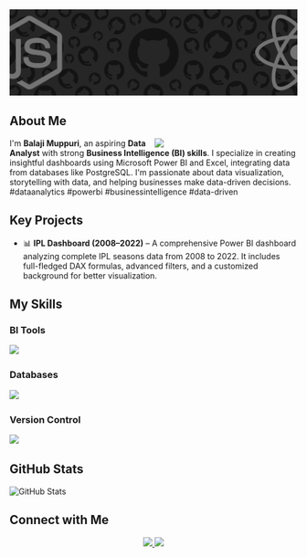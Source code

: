 <img src="git.png">

<h2>About Me</h2>  
<div>   
  <img src="https://cdn.dribbble.com/users/1708950/screenshots/4188877/developer_med.gif" align="right" width="250">    
  <p>I'm <b>Balaji Muppuri</b>, an aspiring <b>Data Analyst</b> with strong <b>Business Intelligence (BI) skills</b>.  
  I specialize in creating insightful dashboards using Microsoft Power BI and Excel, integrating data from databases like PostgreSQL.  
  I'm passionate about data visualization, storytelling with data, and helping businesses make data-driven decisions.  
  #dataanalytics #powerbi #businessintelligence #data-driven</p>  
</div>  

<h2>Key Projects</h2>  
<ul>
  <li>📊 <b>IPL Dashboard (2008–2022)</b> – A comprehensive Power BI dashboard analyzing complete IPL seasons data from 2008 to 2022.  
  It includes full-fledged DAX formulas, advanced filters, and a customized background for better visualization.</li>
</ul>

<h2>My Skills</h2>  

<h3>BI Tools</h3>  
<p>   
  <a href="https://skillicons.dev">     
    <img src="https://skillicons.dev/icons?i=powerbi,excel" />   
  </a> 
</p>  

<h3>Databases</h3>  
<p> 
  <a href="https://skillicons.dev">     
    <img src="https://skillicons.dev/icons?i=postgresql" />   
  </a> 
</p>  

<h3>Version Control</h3>  
<p> 
  <a href="https://skillicons.dev">     
    <img src="https://skillicons.dev/icons?i=git,github" />   
  </a> 
</p>  

<h2>GitHub Stats</h2>  
<p>
  <img src="https://github-readme-stats.vercel.app/api?username=YOUR_GITHUB_USERNAME&show_icons=true&theme=dark" alt="GitHub Stats">
</p>

<h2>Connect with Me</h2>  
<p align="center">   
  <a href="https://www.linkedin.com/in/balaji-muppuri-345318339/">     
    <img src="https://skillicons.dev/icons?i=linkedin" />   
  </a>   
  <a href="mailto:balajimuppuri7@gmail.com">     
    <img src="https://skillicons.dev/icons?i=gmail" />   
  </a> 
</p>
